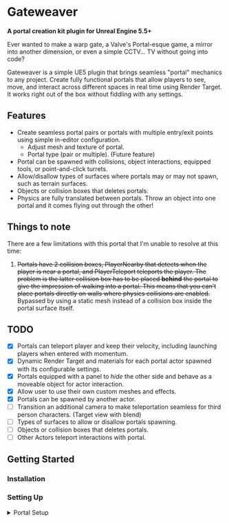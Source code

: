 # Gateweaver
**A portal creation kit plugin for Unreal Engine 5.5+**

Ever wanted to make a warp gate, a Valve's Portal-esque game, a mirror into another dimension, or even a simple CCTV... TV without going into code?

Gateweaver is a simple UE5 plugin that brings seamless "portal" mechanics to any project. Create fully functional portals that allow players to see, move, and interact across different spaces in real time using Render Target. It works right out of the box without fiddling with any settings.

## Features
- Create seamless portal pairs or portals with multiple entry/exit points using simple in-editor configuration.
  - Adjust mesh and texture of portal.
  - Portal type (pair or multiple). (Future feature)
- Portal can be spawned with collisions, object interactions, equipped tools, or point-and-click turrets.
- Allow/disallow types of surfaces where portals may or may not spawn, such as terrain surfaces.
- Objects or collision boxes that deletes portals.
- Physics are fully translated between portals. Throw an object into one portal and it comes flying out through the other!

## Things to note
There are a few limitations with this portal that I'm unable to resolve at this time:
1. ~~Portals have 2 collision boxes, PlayerNearby that detects when the player is near a portal, and PlayerTeleport teleports the player. The problem is the latter collision box has to be placed **behind** the portal to give the impression of walking into a portal. This means that you can't place portals directly on walls where physics collisions are enabled.~~ Bypassed by using a static mesh instead of a collision box inside the portal surface itself.

## TODO
- [X] Portals can teleport player and keep their velocity, including launching players when entered with momentum.
- [x] Dynamic Render Target and materials for each portal actor spawned with its configurable settings.
- [x] Portals equipped with a panel to *hide* the other side and behave as a moveable object for actor interaction.
- [x] Allow user to use their own custom meshes and effects.
- [x] Portals can be spawned by another actor.
- [ ] Transition an additional camera to make teleportation seamless for third person characters. (Target view with blend)
- [ ] Types of surfaces to allow or disallow portals spawning.
- [ ] Objects or collision boxes that deletes portals.
- [ ] Other Actors teleport interactions with portal.

## Getting Started
### Installation


### Setting Up
<details>
<summary>Portal Setup</summary>

Portals need to be in pairs in order to work, obviously! Drag 2 portals into the game world. In the details panel of each portal, select the Exit Portal as the other portal. This will automatically teleport the player to the other portal when they step into one.

New portals will look like this. Don't be too intimidated by the black textures.
<img width="1320" height="909" alt="image" src="https://github.com/user-attachments/assets/d5b5bcd7-d467-4ddc-9f9a-b6396acfe3f2" />

In the details panel of said portal, you'll find the Portal Setup category with: Exit Portal, Niagara Min/Max Colours, and Panel Colour. The colours don't correspond to the exit portal, meaning you have the freedom to colour them however you wish! Point the Exit Portal to the destination portal. 
<img width="514" height="133" alt="image" src="https://github.com/user-attachments/assets/ab72d9d1-94d3-4712-ae7e-bf501d9ccf5a" />


</details>

